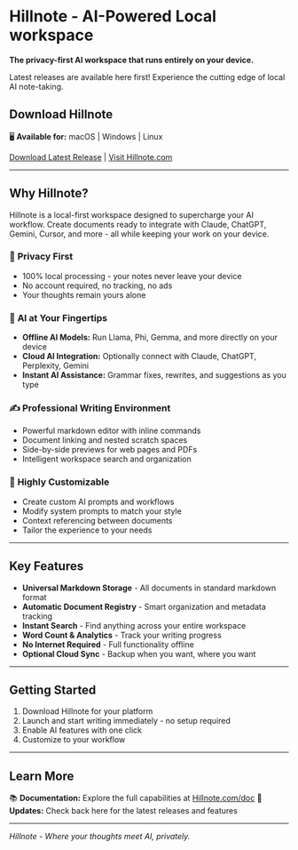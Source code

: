 # Hillnote - AI-Powered Local workspace

**The privacy-first AI workspace that runs entirely on your device.**

Latest releases are available here first! Experience the cutting edge of local AI note-taking.

## Download Hillnote

🖥️ **Available for:** macOS | Windows | Linux

[Download Latest Release](https://github.com/hillnote/releases) | [Visit Hillnote.com](https://hillnote.com)

---

## Why Hillnote?
Hillnote is a local-first workspace designed to supercharge your AI workflow. Create documents ready to integrate with Claude, ChatGPT, Gemini, Cursor, and more - all while keeping your work on your device.


### 🔐 **Privacy First**
- 100% local processing - your notes never leave your device
- No account required, no tracking, no ads
- Your thoughts remain yours alone

### 🤖 **AI at Your Fingertips**
- **Offline AI Models:** Run Llama, Phi, Gemma, and more directly on your device
- **Cloud AI Integration:** Optionally connect with Claude, ChatGPT, Perplexity, Gemini
- **Instant AI Assistance:** Grammar fixes, rewrites, and suggestions as you type

### ✍️ **Professional Writing Environment**
- Powerful markdown editor with inline commands
- Document linking and nested scratch spaces
- Side-by-side previews for web pages and PDFs
- Intelligent workspace search and organization

### 🎨 **Highly Customizable**
- Create custom AI prompts and workflows
- Modify system prompts to match your style
- Context referencing between documents
- Tailor the experience to your needs

---

## Key Features

- **Universal Markdown Storage** - All documents in standard markdown format
- **Automatic Document Registry** - Smart organization and metadata tracking
- **Instant Search** - Find anything across your entire workspace
- **Word Count & Analytics** - Track your writing progress
- **No Internet Required** - Full functionality offline
- **Optional Cloud Sync** - Backup when you want, where you want

---

## Getting Started

1. Download Hillnote for your platform
2. Launch and start writing immediately - no setup required
3. Enable AI features with one click
4. Customize to your workflow

---

## Learn More

📚 **Documentation:** Explore the full capabilities at [Hillnote.com/doc](https://hillnote.com/doc)
🚀 **Updates:** Check back here for the latest releases and features

---

*Hillnote - Where your thoughts meet AI, privately.*
